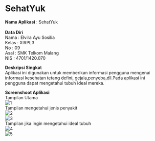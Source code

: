 # SehatYuk

**Nama Aplikasi** : SehatYuk
<br>
<br><b>**Data Diri</b>**
<br>Nama   : Elvira Ayu Sosilia
<br>Kelas  : XIRPL3
<br>No     : 09
<br>Asal   : SMK Telkom Malang
<br>NIS    : 4701/1420.070

**<b>Deskripsi Singkat</b>**
<br> Aplikasi ini digunakan untuk memberikan informasi pengguna mengenai informasi kesehatan tetang defini, gejala,penyeba,dll.Pada aplikasi ini
pengguna dapat mengetahui tubuh ideal mereka.

**<b> Screenshoot Aplikasi</b>**
<br> Tampilan Utama
<br> ![1](https://cloud.githubusercontent.com/assets/22167465/26494195/dc0b092e-4247-11e7-89e5-ca7b427adc53.PNG)
<br> Tampilan mengetahui jenis penyakit
<br> ![2](https://cloud.githubusercontent.com/assets/22167465/26494196/dc4aeb2a-4247-11e7-942f-149ba884831a.PNG)
<br> ![3](https://cloud.githubusercontent.com/assets/22167465/26494197/dc5793b6-4247-11e7-8522-24549c4002dc.PNG)
<br> Tampilan jika ingin mengetahui ideal tubuh
<br> ![4](https://cloud.githubusercontent.com/assets/22167465/26494199/dc60078a-4247-11e7-9dc3-e804f23ac28a.PNG)
<br> ![5](https://cloud.githubusercontent.com/assets/22167465/26494198/dc5ac6c6-4247-11e7-96ec-d4c85d1ca141.PNG)
